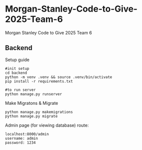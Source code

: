 # Morgan-Stanley-Code-to-Give-2025-Team-6
Morgan Stanley Code to Give 2025 Team 6


## Backend
Setup guide
```
#init setup
cd backend
python -m venv .venv && source .venv/bin/activate
pip install -r requirements.txt

#to run server
python manage.py runserver
```

Make Migratons & Migrate
```
python manage.py makemigrations
python manage.py migrate
```

Admin page (for viewing database) route: 
```
localhost:8000/admin
username: admin
password: 1234
```

